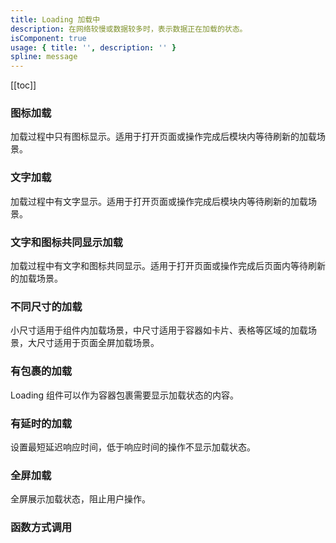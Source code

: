 ```yaml
---
title: Loading 加载中
description: 在网络较慢或数据较多时，表示数据正在加载的状态。
isComponent: true
usage: { title: '', description: '' }
spline: message
---
```


[[toc]]

<script>
import Usage from "../DocUsage.svelte"
</script>

<Usage></Usage>



### 图标加载

加载过程中只有图标显示。适用于打开页面或操作完成后模块内等待刷新的加载场景。


### 文字加载

加载过程中有文字显示。适用于打开页面或操作完成后模块内等待刷新的加载场景。


### 文字和图标共同显示加载

加载过程中有文字和图标共同显示。适用于打开页面或操作完成后页面内等待刷新的加载场景。


### 不同尺寸的加载
小尺寸适用于组件内加载场景，中尺寸适用于容器如卡片、表格等区域的加载场景，大尺寸适用于页面全屏加载场景。


### 有包裹的加载
Loading 组件可以作为容器包裹需要显示加载状态的内容。


### 有延时的加载
设置最短延迟响应时间，低于响应时间的操作不显示加载状态。


### 全屏加载
全屏展示加载状态，阻止用户操作。


### 函数方式调用

